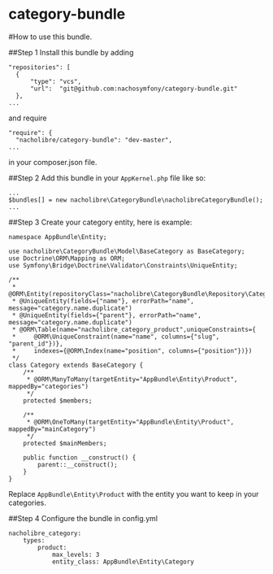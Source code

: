 # category-bundle

#How to use this bundle.

##Step 1
Install this bundle by adding
```
"repositories": [
  {
      "type": "vcs",
      "url":  "git@github.com:nachosymfony/category-bundle.git"
  },
...
```
and require
```
"require": {
  "nacholibre/category-bundle": "dev-master",
...
```
in your composer.json file.

##Step 2
Add this bundle in your `AppKernel.php` file like so:
```
...
$bundles[] = new nacholibre\CategoryBundle\nacholibreCategoryBundle();
...
```

##Step 3
Create your category entity, here is example:
```
namespace AppBundle\Entity;

use nacholibre\CategoryBundle\Model\BaseCategory as BaseCategory;
use Doctrine\ORM\Mapping as ORM;
use Symfony\Bridge\Doctrine\Validator\Constraints\UniqueEntity;

/**
 * @ORM\Entity(repositoryClass="nacholibre\CategoryBundle\Repository\CategoryRepository")
 * @UniqueEntity(fields={"name"}, errorPath="name", message="category.name.duplicate")
 * @UniqueEntity(fields={"parent"}, errorPath="name", message="category.name.duplicate")
 * @ORM\Table(name="nacholibre_category_product",uniqueConstraints={
 *     @ORM\UniqueConstraint(name="name", columns={"slug", "parent_id"})},
 *     indexes={@ORM\Index(name="position", columns={"position"})})
 */
class Category extends BaseCategory {
    /**
     * @ORM\ManyToMany(targetEntity="AppBundle\Entity\Product", mappedBy="categories")
     */
    protected $members;

    /**
     * @ORM\OneToMany(targetEntity="AppBundle\Entity\Product", mappedBy="mainCategory")
     */
    protected $mainMembers;

    public function __construct() {
        parent::__construct();
    }
}
```
Replace `AppBundle\Entity\Product` with the entity you want to keep in your categories.

##Step 4
Configure the bundle in config.yml

```
nacholibre_category:
    types:
        product:
            max_levels: 3
            entity_class: AppBundle\Entity\Category
```

